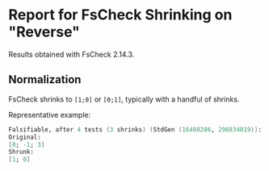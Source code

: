 # Report for FsCheck Shrinking on "Reverse"

Results obtained with FsCheck 2.14.3.

## Normalization

FsCheck shrinks to `[1;0]` or `[0;1]`, typically with a handful of shrinks.

Representative example:

```fsharp
Falsifiable, after 4 tests (3 shrinks) (StdGen (16408286, 296834019)):
Original:
[0; -1; 3]
Shrunk:
[1; 0]
```
